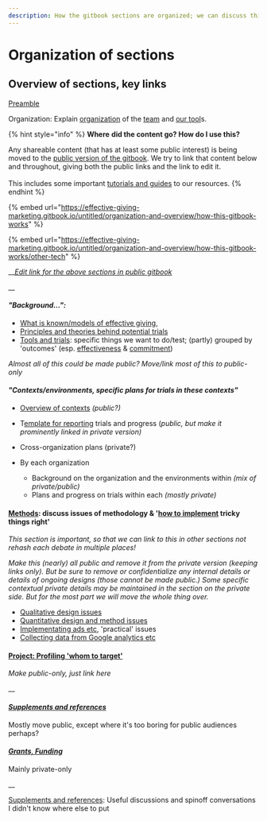 ```yaml
---
description: How the gitbook sections are organized; we can discuss this
---
```


# Organization of sections

## **Overview of sections, key links**

[Preamble](../)

Organization:   Explain [organization](sections-and-organization.md) of the [team](our-team-and-resources/) and [our tool](https://github.com/daaronr/effective\_giving\_market\_testing/tree/76fd750340efe8794ed505cc87e8e0905ddeb98e/organization-and-overview/how-this-gitbook-works/README.md)s.&#x20;

{% hint style="info" %}
**Where** **did the content go? How do I use this?**

Any shareable content (that has at least some public interest)  is being moved to the [public version of the gitbook](https://effective-giving-marketing.gitbook.io/untitled/). We try to link that content below and throughout, giving both the public links and the link to edit it. \
\
This includes some important [tutorials and guides](our-team-and-resources/overview-ea-forum-post.md) to our resources.
{% endhint %}

{% embed url="https://effective-giving-marketing.gitbook.io/untitled/organization-and-overview/how-this-gitbook-works" %}

{% embed url="https://effective-giving-marketing.gitbook.io/untitled/organization-and-overview/how-this-gitbook-works/other-tech" %}

__[_Edit link for the above sections in public gitbook_](https://app.gitbook.com/s/a3YtWoUiYYfiEQrBNztC/organization-and-overview/how-this-gitbook-works)_​_

__

#### _"Background...":_&#x20;

* [What is known/models of effective giving](broken-reference),
* [Principles and theories behind potential trials](broken-reference)
* [Tools and trials](broken-reference): specific things we want to do/test; (partly) grouped by 'outcomes' (esp. [effectiveness](broken-reference) & [commitment](broken-reference))

_Almost all of this could be made public? Move/link most of this to public-only_

#### _"Contexts/environments, specific plans for trials in these contexts"_

* [Overview of contexts](../contexts-and-environments-for-testing/environments-and-plans/future-avenues.md) _(public?)_
* T[emplate for reporting](trial-reporting-template/#concise-reporting-template) trials and progress (_public, but make it prominently linked in private version)_
* Cross-organization plans (private?)
*   By each organization

    * Background on the organization and the environments within _(mix of private/public)_
    * Plans and progress on trials within each _(mostly private)_



#### [Methods](broken-reference/): discuss issues of methodology & '[how to implement](https://github.com/daaronr/effective\_giving\_market\_testing/tree/76fd750340efe8794ed505cc87e8e0905ddeb98e/contexts-and-environments-for-testing/implementation-and-collecting-data-issues/README.md) tricky things right'

_This section is important, so that we can link to this in other sections not rehash each debate in multiple places!_

_Make this (nearly) all public and remove it from the private version (keeping links only).  But be sure to remove or confidentialize any internal details or details of ongoing designs_ _(those cannot be made public.)  Some specific contextual private details may be maintained in the section on the private side.  But for the most part we will move the whole thing over._&#x20;

* [Qualitative design issues](../methodological-discussion/qualitative-design-issues.md)
* [Quantitative design and method issues](../methodological-discussion/experimental-design-methods-issues.md)
* [Implementating ads etc](../methodological-discussion/implementation-and-collecting-data-issues/), 'practical' issues
* [Collecting data from Google analytics etc](../methodological-discussion/collecting-data-trial-outcomes/)

#### [Project: Profiling 'whom to target'](broken-reference)

_Make public-only, just link here_

__

#### __[_Supplements and references_](sections-and-organization.md#undefined)__

Mostly move public, except where it's too boring for public audiences perhaps?

#### __[_Grants, Funding_](sections-and-organization.md#grants-funding)__

Mainly private-only

__

[Supplements and references](broken-reference/): Useful discussions and spinoff conversations I didn't know where else to put
